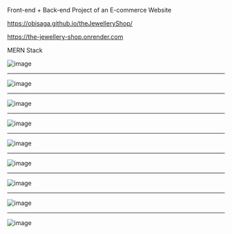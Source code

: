 Front-end + Back-end Project of an E-commerce Website

https://obisaga.github.io/theJewelleryShop/

https://the-jewellery-shop.onrender.com

MERN Stack

![image](https://github.com/obisaga/ecommerceClient/assets/134201947/06f0d867-15da-4afe-95c3-b6b22ae047ef)
________________________________________________________________________________________________________________
![image](https://github.com/obisaga/ecommerceClient/assets/134201947/49ccaa80-95b7-4b94-aea1-675ce4f4034c)
________________________________________________________________________________________________________________

![image](https://github.com/obisaga/ecommerceClient/assets/134201947/ba2774d9-600e-4cd6-9a4f-5b17f69675d9)
________________________________________________________________________________________________________________

![image](https://github.com/obisaga/ecommerceClient/assets/134201947/1fa6ff04-6ff2-47dc-9ff8-159635de191b)
________________________________________________________________________________________________________________

![image](https://github.com/obisaga/ecommerceClient/assets/134201947/a755bd21-04c6-4bde-8df6-a782a3d80060)
________________________________________________________________________________________________________________

![image](https://github.com/obisaga/ecommerceClient/assets/134201947/91ecaccf-7431-4ed1-80c7-b3d9e7c67ae8)
________________________________________________________________________________________________________________

![image](https://github.com/obisaga/ecommerceClient/assets/134201947/aa98761c-0b6b-42a6-b5a9-9f16ae2724b6)
________________________________________________________________________________________________________________

![image](https://github.com/obisaga/ecommerceClient/assets/134201947/4c0a8465-d353-476c-8956-7d850fd10368)
________________________________________________________________________________________________________________

![image](https://github.com/obisaga/ecommerceClient/assets/134201947/7218326a-341e-4a7b-b4aa-4cd9290e5c50)
